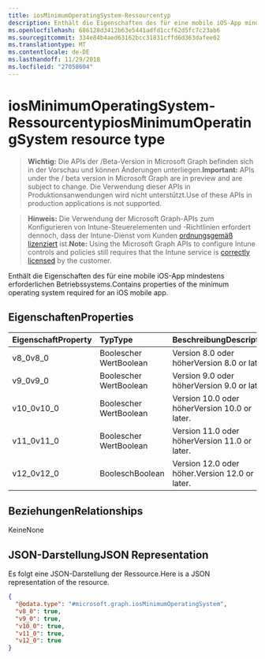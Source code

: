 ```yaml
---
title: iosMinimumOperatingSystem-Ressourcentyp
description: Enthält die Eigenschaften des für eine mobile iOS-App mindestens erforderlichen Betriebssystems.
ms.openlocfilehash: 686128d3412b63e5441adfd1ccf62d5fc7c23ab6
ms.sourcegitcommit: 334e84b4aed63162bcc31831cffd6d363dafee02
ms.translationtype: MT
ms.contentlocale: de-DE
ms.lasthandoff: 11/29/2018
ms.locfileid: "27058604"
---
```

# <a name="iosminimumoperatingsystem-resource-type"></a><span data-ttu-id="3cd89-103">iosMinimumOperatingSystem-Ressourcentyp</span><span class="sxs-lookup"><span data-stu-id="3cd89-103">iosMinimumOperatingSystem resource type</span></span>

> <span data-ttu-id="3cd89-104">**Wichtig:** Die APIs der /Beta-Version in Microsoft Graph befinden sich in der Vorschau und können Änderungen unterliegen.</span><span class="sxs-lookup"><span data-stu-id="3cd89-104">**Important:** APIs under the / beta version in Microsoft Graph are in preview and are subject to change.</span></span> <span data-ttu-id="3cd89-105">Die Verwendung dieser APIs in Produktionsanwendungen wird nicht unterstützt.</span><span class="sxs-lookup"><span data-stu-id="3cd89-105">Use of these APIs in production applications is not supported.</span></span>

> <span data-ttu-id="3cd89-106">**Hinweis:** Die Verwendung der Microsoft Graph-APIs zum Konfigurieren von Intune-Steuerelementen und -Richtlinien erfordert dennoch, dass der Intune-Dienst vom Kunden [ordnungsgemäß lizenziert](https://go.microsoft.com/fwlink/?linkid=839381) ist.</span><span class="sxs-lookup"><span data-stu-id="3cd89-106">**Note:** Using the Microsoft Graph APIs to configure Intune controls and policies still requires that the Intune service is [correctly licensed](https://go.microsoft.com/fwlink/?linkid=839381) by the customer.</span></span>

<span data-ttu-id="3cd89-107">Enthält die Eigenschaften des für eine mobile iOS-App mindestens erforderlichen Betriebssystems.</span><span class="sxs-lookup"><span data-stu-id="3cd89-107">Contains properties of the minimum operating system required for an iOS mobile app.</span></span>
## <a name="properties"></a><span data-ttu-id="3cd89-108">Eigenschaften</span><span class="sxs-lookup"><span data-stu-id="3cd89-108">Properties</span></span>
|<span data-ttu-id="3cd89-109">Eigenschaft</span><span class="sxs-lookup"><span data-stu-id="3cd89-109">Property</span></span>|<span data-ttu-id="3cd89-110">Typ</span><span class="sxs-lookup"><span data-stu-id="3cd89-110">Type</span></span>|<span data-ttu-id="3cd89-111">Beschreibung</span><span class="sxs-lookup"><span data-stu-id="3cd89-111">Description</span></span>|
|:---|:---|:---|
|<span data-ttu-id="3cd89-112">v8_0</span><span class="sxs-lookup"><span data-stu-id="3cd89-112">v8_0</span></span>|<span data-ttu-id="3cd89-113">Boolescher Wert</span><span class="sxs-lookup"><span data-stu-id="3cd89-113">Boolean</span></span>|<span data-ttu-id="3cd89-114">Version 8.0 oder höher</span><span class="sxs-lookup"><span data-stu-id="3cd89-114">Version 8.0 or later.</span></span>|
|<span data-ttu-id="3cd89-115">v9_0</span><span class="sxs-lookup"><span data-stu-id="3cd89-115">v9_0</span></span>|<span data-ttu-id="3cd89-116">Boolescher Wert</span><span class="sxs-lookup"><span data-stu-id="3cd89-116">Boolean</span></span>|<span data-ttu-id="3cd89-117">Version 9.0 oder höher</span><span class="sxs-lookup"><span data-stu-id="3cd89-117">Version 9.0 or later.</span></span>|
|<span data-ttu-id="3cd89-118">v10_0</span><span class="sxs-lookup"><span data-stu-id="3cd89-118">v10_0</span></span>|<span data-ttu-id="3cd89-119">Boolescher Wert</span><span class="sxs-lookup"><span data-stu-id="3cd89-119">Boolean</span></span>|<span data-ttu-id="3cd89-120">Version 10.0 oder höher</span><span class="sxs-lookup"><span data-stu-id="3cd89-120">Version 10.0 or later.</span></span>|
|<span data-ttu-id="3cd89-121">v11_0</span><span class="sxs-lookup"><span data-stu-id="3cd89-121">v11_0</span></span>|<span data-ttu-id="3cd89-122">Boolescher Wert</span><span class="sxs-lookup"><span data-stu-id="3cd89-122">Boolean</span></span>|<span data-ttu-id="3cd89-123">Version 11.0 oder höher</span><span class="sxs-lookup"><span data-stu-id="3cd89-123">Version 11.0 or later.</span></span>|
|<span data-ttu-id="3cd89-124">v12_0</span><span class="sxs-lookup"><span data-stu-id="3cd89-124">v12_0</span></span>|<span data-ttu-id="3cd89-125">Boolesch</span><span class="sxs-lookup"><span data-stu-id="3cd89-125">Boolean</span></span>|<span data-ttu-id="3cd89-126">Version 12.0 oder höher.</span><span class="sxs-lookup"><span data-stu-id="3cd89-126">Version 12.0 or later.</span></span>|

## <a name="relationships"></a><span data-ttu-id="3cd89-127">Beziehungen</span><span class="sxs-lookup"><span data-stu-id="3cd89-127">Relationships</span></span>
<span data-ttu-id="3cd89-128">Keine</span><span class="sxs-lookup"><span data-stu-id="3cd89-128">None</span></span>
## <a name="json-representation"></a><span data-ttu-id="3cd89-129">JSON-Darstellung</span><span class="sxs-lookup"><span data-stu-id="3cd89-129">JSON Representation</span></span>
<span data-ttu-id="3cd89-130">Es folgt eine JSON-Darstellung der Ressource.</span><span class="sxs-lookup"><span data-stu-id="3cd89-130">Here is a JSON representation of the resource.</span></span>
<!-- {
  "blockType": "resource",
  "@odata.type": "microsoft.graph.iosMinimumOperatingSystem"
}
-->
``` json
{
  "@odata.type": "#microsoft.graph.iosMinimumOperatingSystem",
  "v8_0": true,
  "v9_0": true,
  "v10_0": true,
  "v11_0": true,
  "v12_0": true
}
```





